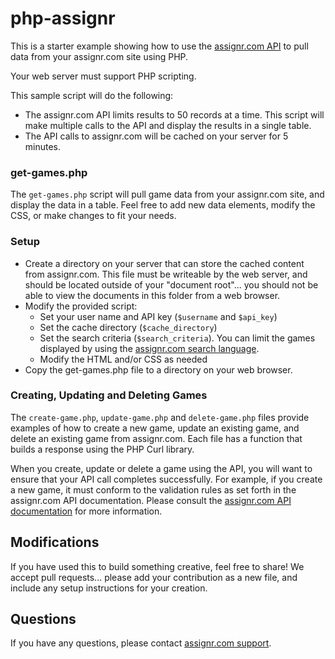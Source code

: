 php-assignr
===========

This is a starter example showing how to use the [assignr.com API](http://assignr.com/help) to pull data from your assignr.com site using PHP. 

Your web server must support PHP scripting.

This sample script will do the following:

* The assignr.com API limits results to 50 records at a time. This script will make multiple calls to the API and display the results in a single table. 
* The API calls to assignr.com will be cached on your server for 5 minutes. 

### get-games.php

The `get-games.php` script will pull game data from your assignr.com site, and display the data in a table. Feel free to add new data elements, modify the CSS, or make changes to fit your needs.


### Setup

* Create a directory on your server that can store the cached content from assignr.com. This file must be writeable by the web server, and should be located outside of your "document root"... you should not be able to view the documents in this folder from a web browser. 
* Modify the provided script:
  * Set your user name and API key (`$username` and `$api_key`)
  * Set the cache directory (`$cache_directory`)
  * Set the search criteria (`$search_criteria`). You can limit the games displayed by using the [assignr.com search language](http://assignr.com/help/games/search_games).
  * Modify the HTML and/or CSS as needed
* Copy the get-games.php file to a directory on your web browser. 


### Creating, Updating and Deleting Games

The `create-game.php`, `update-game.php` and `delete-game.php` files provide examples of how to create a new game, update an existing game, and delete an existing game from assignr.com. Each file has a function that builds a response using the PHP Curl library. 

When you create, update or delete a game using the API, you will want to ensure that your API call completes successfully. For example, if you create a new game, it must conform to the validation rules as set forth in the assignr.com API documentation. Please consult the [assignr.com API documentation](http://assignr.com/help/api/api-games) for more information.


## Modifications

If you have used this to build something creative, feel free to share! We accept pull requests... please add your contribution as a new file, and include any setup instructions for your creation.

## Questions

If you have any questions, please contact [assignr.com support](http://assignr.com/static/contact).
